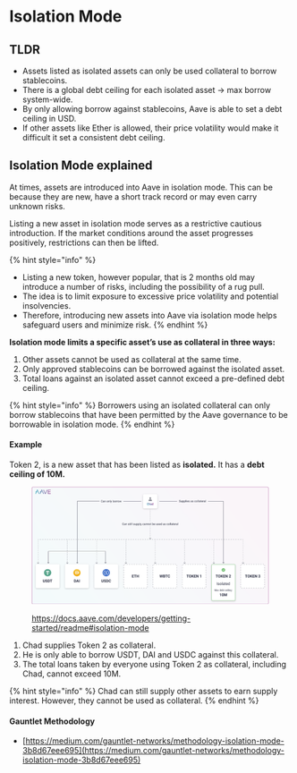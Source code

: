 # Isolation Mode

## TLDR

* Assets listed as isolated assets can only be used collateral to borrow stablecoins.
* There is a global debt ceiling for each isolated asset -> max borrow system-wide.
* By only allowing borrow against stablecoins, Aave is able to set a debt ceiling in USD.
* If other assets like Ether is allowed, their price volatility would make it difficult it set a consistent debt ceiling.

## &#x20;Isolation Mode explained

At times, assets are introduced into Aave in isolation mode. This can be because they are new, have a short track record or may even carry unknown risks.&#x20;

Listing a new asset in isolation mode serves as a restrictive cautious introduction. If the market conditions around the asset progresses positively, restrictions can then be lifted.&#x20;

{% hint style="info" %}
* Listing a new token, however popular, that is 2 months old may introduce a number of risks, including the possibility of a rug pull.&#x20;
* The idea is to limit exposure to excessive price volatility and potential insolvencies.
* Therefore, introducing new assets into Aave via isolation mode helps safeguard users and minimize risk.
{% endhint %}

**Isolation mode limits a specific asset’s use as collateral in three ways:**

1. Other assets cannot be used as collateral at the same time.
2. Only approved stablecoins can be borrowed against the isolated asset.
3. Total loans against an isolated asset cannot exceed a pre-defined debt ceiling.

{% hint style="info" %}
Borrowers using an isolated collateral can only borrow stablecoins that have been permitted by the Aave governance to be borrowable in isolation mode.
{% endhint %}

#### Example

Token 2, is a new asset that has been listed as **isolated.** It has a **debt ceiling of 10M.**

<figure><img src="../../.gitbook/assets/image (159).png" alt=""><figcaption><p><a href="https://docs.aave.com/developers/getting-started/readme#isolation-mode">https://docs.aave.com/developers/getting-started/readme#isolation-mode</a></p></figcaption></figure>

1. Chad supplies Token 2 as collateral.&#x20;
2. He is only able to borrow USDT, DAI and USDC against this collateral.
3. The total loans taken by everyone using Token 2 as collateral, including Chad, cannot exceed 10M.

{% hint style="info" %}
Chad can still supply other assets to earn supply interest. However, they cannot be used as collateral.
{% endhint %}

#### Gauntlet Methodology

* [https://medium.com/gauntlet-networks/methodology-isolation-mode-3b8d67eee695](https://medium.com/gauntlet-networks/methodology-isolation-mode-3b8d67eee695)
